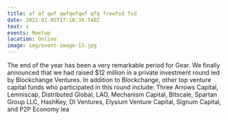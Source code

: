 ```yaml
---
title: af af qwf qwfqwfqwf qfq frewfsd fsd
date: 2022-01-05T17:10:39.748Z
text: s
events: Meetup
location: Online
image: img/event-image-13.jpg
---
```

The end of the year has been a very remarkable period for Gear. We finally announced that we had raised $12 million in a private investment round led by Blockchange Ventures. In addition to Blockchange, other top venture capital funds who participated in this round include: Three Arrows Capital, Lemniscap, Distributed Global, LAO, Mechanism Capital, Bitscale, Spartan Group LLC, HashKey, DI Ventures, Elysium Venture Capital, Signum Capital, and P2P Economy lea